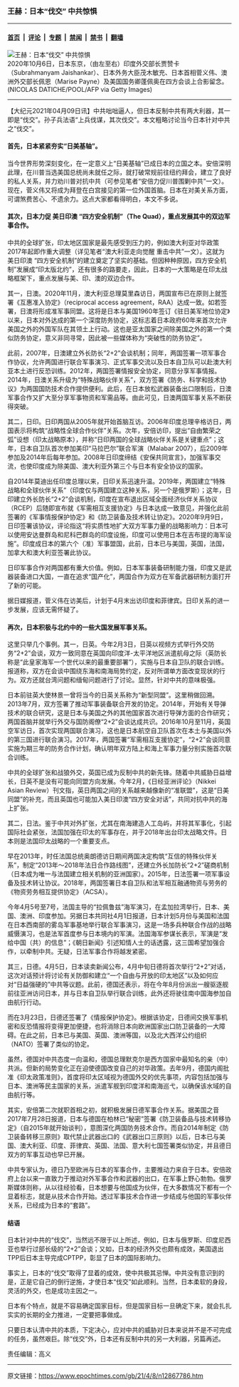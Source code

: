 ### 王赫：日本“伐交” 中共惊惧

---

#### [首页](../../../..?n12867786) &nbsp;|&nbsp; [评论](../../../../../epoch-comment?n12867786) &nbsp;|&nbsp; [专题](../../../../../epoch-special?n12867786) &nbsp;|&nbsp; [禁闻](../../../../../epoch-news?n12867786) &nbsp;|&nbsp; [禁书](../../../../../books?n12867786) &nbsp;|&nbsp; [翻墙](https://github.com/gfw-breaker/nogfw/blob/master/README.md?n12867786)


<div><img alt="王赫：日本“伐交” 中共惊惧" class="attachment-djy_600_400 size-djy_600_400 wp-post-image" src="https://i.epochtimes.com/assets/uploads/2020/10/GettyImages-1228918094-600x400.jpg"/>
<div class="caption">
 2020年10月6日，日本东京，（由左至右）印度外交部长贾赞卡（Subrahmanyam Jaishankar）、日本外务大臣茂木敏充、日本首相菅义伟、澳洲外交部长佩恩（Marise Payne）及美国国务卿蓬佩奥在四方会谈上合影留念。(NICOLAS DATICHE/POOL/AFP via Getty Images)
</div></div><hr/><div class="post_content" id="artbody" itemprop="articleBody">
 <!-- article content begin -->
 <p>
  【大纪元2021年04月09日讯】中共咄咄逼人，但日本反制中共有两大利器，其一即是“伐交”。孙子兵法语“上兵伐谋，其次伐交”。本文粗略讨论当今日本针对中共之“伐交”。
 </p>
 <h4>
  首先，日本紧紧夯实“日美基轴”。
 </h4>
 <p>
  当今世界形势深刻变化，在一定意义上“日美基轴”已成日本的立国之本。安倍深明此理，在川普当选美国总统尚未就任之际，就打破常规前往纽约拜会，建立了良好的私人关系，并力劝川普对抗中共（可参见笔者“安倍力促川普围剿中共”一文）。现在，菅义伟又将成为拜登在白宫接见的第一位外国首脑。日本在对美关系方面，可谓煞费苦心、不遗余力。这点大家都看得明白，本文不多说。
 </p>
 <h4>
  其次，日本力促
  <ok href="https://www.epochtimes.com/gb/tag/%E7%BE%8E%E6%97%A5%E5%8D%B0%E6%BE%B3.html">
   美日印澳
  </ok>
  “四方安全机制”（The Quad），重点发展其中的双边军事合作。
 </h4>
 <p>
  中共的全球扩张，印太地区国家是最先感受到压力的，例如澳大利亚对华政策2017年起即作重大调整（详见笔者“澳大利亚走向觉醒 重击中共”一文）。这就为
  <ok href="https://www.epochtimes.com/gb/tag/%E7%BE%8E%E6%97%A5%E5%8D%B0%E6%BE%B3.html">
   美日印澳
  </ok>
  “四方安全机制”的建立奠定了坚实的基础。但因种种原因，四方安全机制”发展成“印太版北约”，还有很多的路要走，因此，日本的一大策略是在印太战略框架下，重点发展与美、印、澳的双边合作。
 </p>
 <p>
  其一，日澳。2020年11月，澳大利亚总理莫里森访日，两国宣布已在原则上就签署《互惠准入协定》（reciprocal access agreement，RAA）达成一致。如若签署，日澳将形成准军事同盟。这将是日本与美国1960年签订《驻日美军地位协定》以来，日本对外达成的第一个深度防务协定，这标志着日本政府60年来首次允许美国之外的外国军队在其领土上行动。这也是亚太国家之间除美国之外的第一个类似防务协定，意义非同寻常，因此被一些媒体称为“突破性的防务协定”。
 </p>
 <p>
  此前，2007年，日澳建立外长防长“2+2”会谈机制；同年，两国签署一项军事合作协议，允许两国进行联合军事演习、正式军事交流以及日本自卫队可以赴澳大利亚本土进行反恐训练。2012年，两国签署情报安全协定，同意分享军事情报。2014年，日澳关系升级为“特殊战略伙伴关系”，双方签署《防务、科学和技术协议》为两国国防技术合作提供便利。此后，在日本放松武器装备出口限制后，日澳军事合作又扩大至分享军事物资和军需品等。由此可见，日澳两国军事关系不断获得突破。
 </p>
 <p>
  其二，日印。日印两国从2005年就开始首脑互访。2006年印度总理辛格访日，两国表示将构筑“战略性全球合作伙伴”关系。次年，安倍访印，提出“自由繁荣之弧”设想（印太战略原本），并称“日印两国的全球战略伙伴关系是关键重点”；这年，日本自卫队首次参加美印“马拉巴尔”联合军演（Malabar 2007），后2009年参加及2014年后每年参加。2008年日印度缔结《安保共同宣言》，加强军事交流，也使印度成为除美国、澳大利亚外第三个与日本有安全协议的国家。
 </p>
 <p>
  自2014年莫迪出任印度总理以来，日印关系迅速升温。2019年，两国建立“特殊战略和全球伙伴关系”（印度仅与两国建立这种关系，另一个是俄罗斯）；这年，日印建立外长防长“2+2”会谈机制，印度在宣布退出区域全面经济伙伴关系协议（RCEP）后随即宣布就《军需相互支援协定》与日本达成一致意见，并强化此前签署的《军事情报保护协定》和《防卫装备及技术转让协定》。2020年9月9日，日印签署该协议，评论指这“将实质性地扩大双方军事力量的战略影响力：日本可以使用安达曼群岛和尼科巴群岛的印度设施，印度可以使用日本在吉布提的海军设施”。印度成日本的第六个（准）军事盟国，此前，日本已与美国，英国，法国，加拿大和澳大利亚签署此协议。
 </p>
 <p>
  日印军事合作对两国都有重大价值。例如，日本军事装备研制能力强，印度又是武器装备进口大国，一直在追求“国产化”，两国合作为双方在军备武器研制方面打开了新的可能。
 </p>
 <p>
  据日媒报道，菅义伟在访美后，计划于4月末出访印度和菲律宾。日印关系的进一步发展，应该无需怀疑了。
 </p>
 <h4>
  再次，日本积极与北约中的一些大国发展军事关系。
 </h4>
 <p>
  这里只举几个事例。其一，日英。今年2月3日，日英以视频方式举行外交防务“2+2”会谈，双方一致同意在英国向印度洋-太平洋地区派遣航母之际（英防长称是“此皇家海军一个世代以来的最重要部署”），实施与日本自卫队的联合训练。报道称，双方在会谈中围绕东海和南海局势约定，反对所谓单方面改变现状的行为。双方还就台湾问题和缅甸问题进行了讨论。显然，针对中共的意味极强。
 </p>
 <p>
  日本前驻英大使林景一曾将当今的日英关系称为“新型同盟”。这里稍做回溯。2013年7月，双方签署了推动军事装备联合开发的协定。2014年，开始有关导弹技术的联合研究，这是日本与美国之外的其他国家首次进行导弹方面的合作研究；两国首脑并就举行外交与国防阁僚“2+2”会谈达成共识。2016年10月至11月，英国空军访日，首次实现两国联合演习，这也是日本航空自卫队首次在本土与美国以外的第三国进行联合演习。2017年，两国签署“军需相互支援协定”，“2+2”会谈同意实施为期三年的防务合作计划，确认明年双方陆上和海上军事力量分别实施首次联合训练。
 </p>
 <p>
  中共的全球扩张和战狼外交，英国已成为反制中共的新先锋。随着中共威胁日益增长，日英不是没有可能向同盟方向发展。今年2月，《日经亚洲评论》（Nikkei Asian Review）刊文指，英日两国之间的关系越来越像新的“准联盟”，这是“日美同盟”的补充，而且英国也可能加入美日印澳“四方安全对话”，共同对抗中共的海上扩张。
 </p>
 <p>
  其二，日法。鉴于中共对外扩张，尤其在南海建造人工岛屿，并将其军事化，引起国际社会紧张，法国加强在印太的军事存在，并于2018年出台印太战略文件。日本则是法国印太战略的一个重要支点。
 </p>
 <p>
  早在2013年，时任法国总统奥朗德访日期间两国决定构筑“互信的特殊伙伴关系”，制定“2013年〜2018年法日合作路线图”，还建立外长加防长“2+2”磋商机制（日本成为唯一与法国建立相关机制的亚洲国家）。2015年，日法签署一项军事设备及技术转让协议。2018年，两国签署日本自卫队和法军相互融通物资与劳务的《物资劳务相互提供协定》（ACSA）。
 </p>
 <p>
  今年4月5号至7号，法国主导的“拉佩鲁兹”海军演习，在孟加拉湾举行，日本、美国、澳洲、印度参加。另据日本共同社4月1日报道，日本计划5月份与美国和法国在日本西南部的雾岛军事基地举行联合军事演习，这是一场多兵种联合作战的战略威慑演习，也是法军首度参与日本境内的军演。法国海军参谋长表示，军演是“发给中国（共）的信息”；《朝日新闻》引述知情人士的话透露，这三国希望加强合作，以牵制中共。无疑，日法军事合作将越发紧密。
 </p>
 <p>
  其三，日德。4月5日，日本读卖新闻公布，4月中旬日德将首次举行“2+2”对话，这次对话预计将讨论有关防御和建立“一个自由与开放的印太地区”以及如何应对“日益强硬的”中共等议题。此前，德国还表示，将在今年8月份派出一艘驱逐舰前往亚洲访问日本，并与日本自卫队举行联合训练，此外还将驶往南中国海参加自由航行行动。
 </p>
 <p>
  而在3月23日，日德还签署了《情报保护协定》。根据该协定，日德间交换军事机密和反恐情报将变得更加便捷，也将消除日本向欧洲国家出口防卫装备的一大障碍。在此之前，日本已与美国、英国、澳洲等国，以及北大西洋公约组织（NATO）签署了类似的协定。
 </p>
 <p>
  虽然，德国对中共态度一向温和，德国总理默克尔是西方国家中最知名的亲（中）共派。但新的局势变化正在迫使德国改变自己的对华政策。去年9月，德国内阁批准《印太政策准则》，首度将印太区域视为德国外交的优先事项，内容包括加强与日本、澳洲等民主国家的关系，派遣军舰到印度洋和南海巡弋，以确保该水域的自由航行等。
 </p>
 <p>
  其实，安倍第二次就职首相之初，就积极发展日德军事合作关系。据美国之音2017年7月28日报道，日本与德国在柏林已“秘密”签署《防卫装备品与技术转移协定》（自2015年就开始谈判），意图深化两国防务技术合作。而自2014年制定《防卫装备转移三原则》取代禁止武器出口的《武器出口三原则》以后，日本已与美国、澳大利亚、印度、菲律宾、英国、法国、意大利七国签署类似协定，并且德日双方的军事互动也早已开展。
 </p>
 <p>
  中共专家认为，德日乃至欧洲与日本的军事合作，主要推动力来自于日本。安倍政府上台以来一直致力于推动对外军事合作和武器的出口，在军事上野心勃勃。俄罗斯媒体则称，从以往经验看，日本想要与他国成为伙伴，在大多数情况下都有一个显着标志，就是从技术合作开始。透过军事技术合作进一步结成与他国的军事伙伴关系，已经成为日本的“套路”。
 </p>
 <h4>
  结语
 </h4>
 <p>
  日本针对中共的“伐交”，当然远不限于以上所述，例如，日本与俄罗斯、印度尼西亚也举行过部长级的“2+2”会谈；又如，日本的经济外交也颇有成效，美国退出TPP后日本主导完成CPTPP，彰显了日本的国际影响力。
 </p>
 <p>
  事实上，日本的“伐交”取得了显着的成效，使中共极其忌惮。中共没有意识到的是，正是它自己的倒行逆施，才使日本“伐交”如此顺利。当然，日本柔软的身段，灵活的外交，也是成功主因之一。
 </p>
 <p>
  日本有个特点，就是不容易确定国家目标，但是国家目标一旦确定下来，就会扎扎实实的长期的全力推进，一定要把事做成。
 </p>
 <p>
  只要日本认清中共的本质，下定决心，应对中共的威胁对日本来说并不是不可完成的任务，虽然艰巨。除“伐交”外，日本还有反制中共的另一大利器，另篇再述。
 </p>
 <p>
  责任编辑：高义
 </p>
 <!-- article content end -->
 <div id="below_article_ad">
 </div>
</div>


---

原文链接：https://www.epochtimes.com/gb/21/4/8/n12867786.htm